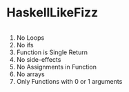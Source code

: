 # HaskellLikeFizz

![[](https://www.youtube.com/watch?v=pUN3algpvMs&ab_channel=Tsoding)](https://www.youtube.com/watch?v=pUN3algpvMs&ab_channel=Tsoding)

1. No Loops
2. No ifs 
3. Function is Single Return
4. No side-effects 
5. No Assignments in Function
6. No arrays
7. Only Functions with 0 or 1 arguments
